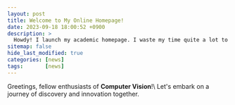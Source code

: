 ```yaml
---
layout: post
title: Welcome to My Online Homepage!
date: 2023-09-18 18:00:52 +0900
description: >
  Howdy! I launch my academic homepage. I waste my time quite a lot to learn how Jekyll+HTML is working...
sitemap: false
hide_last_modified: true
categories: [news]
tags:       [news]
---
```


Greetings, fellow enthusiasts of __Computer Vision__!\\
Let's embark on a journey of discovery and innovation together. 
